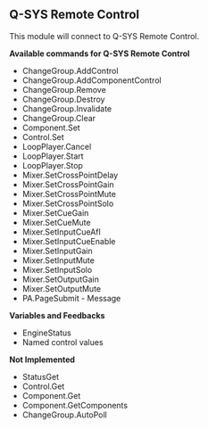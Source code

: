 ## Q-SYS Remote Control

This module will connect to Q-SYS Remote Control.

**Available commands for Q-SYS Remote Control**
* ChangeGroup.AddControl
* ChangeGroup.AddComponentControl
* ChangeGroup.Remove
* ChangeGroup.Destroy
* ChangeGroup.Invalidate
* ChangeGroup.Clear
* Component.Set
* Control.Set
* LoopPlayer.Cancel
* LoopPlayer.Start
* LoopPlayer.Stop
* Mixer.SetCrossPointDelay
* Mixer.SetCrossPointGain
* Mixer.SetCrossPointMute
* Mixer.SetCrossPointSolo
* Mixer.SetCueGain
* Mixer.SetCueMute
* Mixer.SetInputCueAfl
* Mixer.SetInputCueEnable
* Mixer.SetInputGain
* Mixer.SetInputMute
* Mixer.SetInputSolo
* Mixer.SetOutputGain
* Mixer.SetOutputMute
* PA.PageSubmit - Message



**Variables and Feedbacks**
* EngineStatus
* Named control values

**Not Implemented**
* StatusGet
* Control.Get
* Component.Get
* Component.GetComponents
* ChangeGroup.AutoPoll
